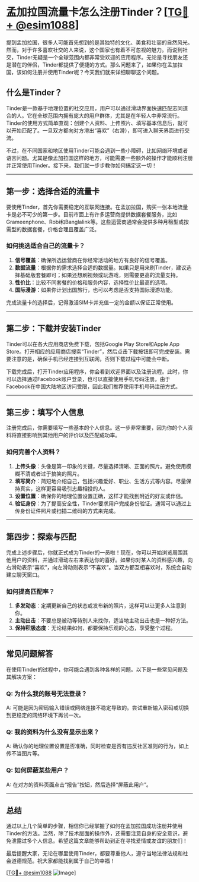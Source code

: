 # 孟加拉国流量卡怎么注册Tinder？[[TG💪+ @esim1088](https://t.me/s/esim1088)]

提到孟加拉国，很多人可能首先想到的是其独特的文化、美食和壮丽的自然风光。然而，对于许多喜欢社交的人来说，这个国家也有着不可忽视的魅力。而说到社交，Tinder无疑是一个全球范围内都非常受欢迎的应用程序。无论是寻找朋友还是潜在的伴侣，Tinder都提供了便捷的方式。那么问题来了，如果你在孟加拉国，该如何注册并使用Tinder呢？今天我们就来详细聊聊这个问题。

## 什么是Tinder？

Tinder是一款基于地理位置的社交应用，用户可以通过滑动界面快速匹配志同道合的人。它在全球范围内拥有庞大的用户群体，尤其是在年轻人中非常流行。Tinder的使用方式简单直观：创建个人资料、上传照片、填写基本信息后，就可以开始匹配了。一旦双方都向对方滑出“喜欢”（右滑），即可进入聊天界面进行交流。

不过，在不同国家和地区使用Tinder可能会遇到一些小障碍，比如网络环境或者语言问题。尤其是像孟加拉国这样的地方，可能需要一些额外的操作才能顺利注册并正常使用Tinder。接下来，我们就一步步教你如何搞定这一切！

---

## 第一步：选择合适的流量卡

要使用Tinder，首先你需要稳定的互联网连接。在孟加拉国，购买一张本地流量卡是必不可少的第一步。目前市面上有许多运营商提供数据套餐服务，比如Grameenphone、Robi和Banglalink等。这些运营商通常会提供多种月租型或按需型的数据套餐，价格合理且覆盖广泛。

### 如何挑选适合自己的流量卡？
1. **信号覆盖**：确保所选运营商在你经常活动的地方有良好的信号覆盖。
2. **数据流量**：根据你的需求选择合适的数据量。如果只是用来刷Tinder，建议选择基础版套餐即可；如果还想刷视频或玩游戏，则需要更高的流量支持。
3. **性价比**：比较不同套餐的价格和服务内容，选择性价比最高的选项。
4. **国际漫游**：如果你计划出国旅行，也可以考虑是否支持国际漫游功能。

完成流量卡的选择后，记得激活SIM卡并充值一定的金额以保证正常使用。

---

## 第二步：下载并安装Tinder

Tinder可以在各大应用商店免费下载，包括Google Play Store和Apple App Store。打开相应的应用商店搜索“Tinder”，然后点击下载按钮即可完成安装。需要注意的是，确保手机已经连接到互联网，否则下载过程中可能会中断。

下载完成后，打开Tinder应用程序，你会看到欢迎界面以及注册流程。此时，你可以选择通过Facebook账户登录，也可以直接使用手机号码注册。由于Facebook在中国大陆地区访问受限，因此我们推荐使用手机号码注册方式。

---

## 第三步：填写个人信息

注册完成后，你需要填写一些基本的个人信息。这一步非常重要，因为你的个人资料将直接影响到其他用户的评价以及匹配成功率。

### 如何完善个人资料？
1. **上传头像**：头像是第一印象的关键，尽量选择清晰、正面的照片。避免使用模糊不清或者过于搞笑的照片。
2. **填写简介**：简短地介绍自己，包括兴趣爱好、职业、生活方式等内容。尽量保持真实，这样更容易吸引志趣相投的人。
3. **设置位置**：确保你的地理位置设置正确，这样才能找到附近的好友或伴侣。
4. **验证身份**：为了提高安全性，Tinder要求用户完成身份验证。通常可以通过上传身份证件照片或扫描二维码的方式来完成。

---

## 第四步：探索与匹配

完成上述步骤后，你就正式成为Tinder的一员啦！现在，你可以开始浏览周围其他用户的资料，并通过滑动左右来表达你的喜好。如果你对某人的资料感兴趣，向右滑动表示“喜欢”，向左滑动则表示“不喜欢”。当双方都互相喜欢时，系统会自动建立聊天窗口。

### 如何提高匹配率？
1. **多发动态**：定期更新自己的状态或发布新的照片，这样可以让更多人注意到你。
2. **主动出击**：不要总是被动等待别人来找你，适当地主动出击也是一种好方法。
3. **保持积极态度**：无论结果如何，都要保持乐观的心态，享受整个过程。

---

## 常见问题解答

在使用Tinder的过程中，你可能会遇到各种各样的问题。以下是一些常见问题及其解决方案：

### Q: 为什么我的账号无法登录？
A: 可能是因为密码输入错误或网络连接不稳定导致的。尝试重新输入密码或切换到更稳定的网络环境下再试一次。

### Q: 我的资料为什么没有显示出来？
A: 确认你的地理位置设置是否准确，同时检查是否有违反社区准则的行为，如上传不当图片等。

### Q: 如何屏蔽某些用户？
A: 在对方的资料页面点击“报告”按钮，然后选择“屏蔽此用户”。

---

## 总结

通过以上几个简单的步骤，相信你已经掌握了如何在孟加拉国成功注册并使用Tinder的方法。当然，除了技术层面的操作外，还需要注意自身的安全意识，避免泄露过多个人信息。希望这篇文章能够帮助到正在寻找爱情或友谊的朋友们！

最后提醒大家，无论在哪里使用Tinder，都要尊重他人，遵守当地法律法规和社会道德规范。祝大家都能找到属于自己的幸福！

[[TG💪+ @esim1088](https://t.me/s/esim1088) ![Image](https://i.postimg.cc/4NQfJmqS/Snipaste-2025-05-13-00-14-12.png)]